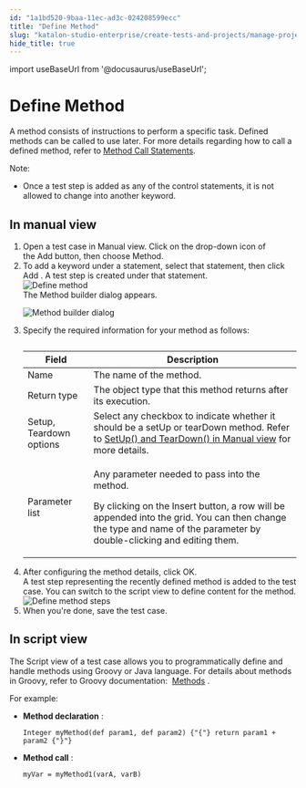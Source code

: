 ```yaml
---
id: "1a1bd520-9baa-11ec-ad3c-024208599ecc"
title: "Define Method"
slug: "katalon-studio-enterprise/create-tests-and-projects/manage-projects/statements/define-method"
hide_title: true
---
```

import useBaseUrl from '@docusaurus/useBaseUrl';


# <a id="concept-6992" class="anchor_top_offset"/><a id="ariaid-title1" class="anchor_top_offset"/>Define Method

<p xmlns="http://www.w3.org/1999/xhtml" className="p">A method consists of&nbsp;instructions to perform a specific task. Defined methods can be called to use later. For more details regarding how to call a defined method, refer to <a className="xref" href="/katalon-studio-enterprise/create-tests-and-projects/manage-projects/statements/method-call-statements">Method Call Statements</a>.</p> 
<div xmlns="http://www.w3.org/1999/xhtml" className="p"><div className="note note note_note"><span className="note__title">Note:</span> <ul className="ul"><li className="li"><p className="p">Once a test step is added as any of the control statements, it is not allowed to change into another keyword.</p></li></ul></div></div>

## <a id="task-5660" class="anchor_top_offset"/>In manual view

<ol xmlns="http://www.w3.org/1999/xhtml" className="ol steps"><li className="li step stepexpand"><span className="ph cmd">Open a test case in&nbsp;<span className="ph uicontrol">Manual</span>&nbsp;view. Click on the drop-down icon of the&nbsp;Add&nbsp;button, then choose <span className="ph uicontrol">Method</span>.</span></li><li className="li step stepexpand"><span className="ph cmd">To add a keyword under a statement, select that statement, then click <span className="ph uicontrol">Add</span> . A test step is created under that statement.</span><div className="itemgroup info"><img className="image" width={300} src={useBaseUrl("/2e714270-9dc7-11ec-ad3c-024208599ecc.png")} alt="Define method" /></div><div className="itemgroup stepresult">The Method builder dialog appears.<p className="p"><img className="image" width={500} src={useBaseUrl("/50eb8ab0-9de8-11ec-ad3c-024208599ecc.png")} alt="Method builder dialog" /></p></div></li><li className="li step stepexpand"><span className="ph cmd">Specify the required information for your method as follows:</span><div className="itemgroup info"><table className="table"><caption /><colgroup><col /><col /></colgroup><thead className="thead"><tr className><th className="entry anchor_top_offset" id="task-5660__entry__1">Field</th><th className="entry anchor_top_offset" id="task-5660__entry__2">Description</th></tr></thead><tbody className="tbody"><tr className><td className="entry" headers="task-5660__entry__1 task-5660__entry__2 ">Name</td><td className="entry" headers="task-5660__entry__1 task-5660__entry__2 ">The name of the method.</td></tr><tr className><td className="entry" headers="task-5660__entry__1 task-5660__entry__2 ">Return type</td><td className="entry" headers="task-5660__entry__1 task-5660__entry__2 ">The object type that this method returns after its execution.</td></tr><tr className><td className="entry" headers="task-5660__entry__1 task-5660__entry__2 ">Setup, Teardown options</td><td className="entry" headers="task-5660__entry__1 task-5660__entry__2 ">Select any checkbox to indicate whether it should be a setUp or tearDown method. Refer to&nbsp;<a className="xref j-external-link" href="https://docs.katalon.com/katalon-studio/docs/statements.html#DefineMethod-SetUp()andTearDown()inManualview" target="_blank">SetUp() and TearDown() in Manual view</a>&nbsp;for more details.</td></tr><tr className><td className="entry" headers="task-5660__entry__1 task-5660__entry__2 ">Parameter list</td><td className="entry" headers="task-5660__entry__1 task-5660__entry__2 "><p className="p">Any parameter needed to pass into the method.</p>               <p className="p">By clicking on the&nbsp;<span className="ph uicontrol">Insert</span>&nbsp;button, a row will be appended into the grid. You can then change the type and name of the parameter by double-clicking and editing them.</p></td></tr></tbody></table></div></li><li className="li step stepexpand"><span className="ph cmd">After configuring the method details, click <span className="ph uicontrol">OK</span>.     </span><div className="itemgroup info">A test step representing the recently defined method is added to the test case. You can switch to the script view to define content for the method.</div><div className="itemgroup info"><img className="image" src={useBaseUrl("/bd989630-9de8-11ec-ad3c-024208599ecc.png")} alt="Define method steps" /></div></li><li className="li step stepexpand"><span className="ph cmd">When you're done, save the test case.</span></li></ol> 

## <a id="concept-1145" class="anchor_top_offset"/>In script view

                        
<p xmlns="http://www.w3.org/1999/xhtml" className="p"> The <span className="ph uicontrol">Script</span> view of a test case allows you to programmatically define and handle methods using Groovy or Java language. For details about methods in Groovy, refer to Groovy documentation:&nbsp; <a className="xref j-external-link" href="http://groovy-lang.org/structure.html#_methods" target="_blank">Methods</a> . </p> 
            
<p xmlns="http://www.w3.org/1999/xhtml" className="p">For example:</p> 
            
<ul xmlns="http://www.w3.org/1999/xhtml" className="ul"><li className="li">     <p className="p"><strong className="ph b">Method declaration</strong> : </p>     <pre className="pre codeblock"><code>Integer myMethod(def param1, def param2) {"{"} return param1 + param2 {"}"}</code></pre>   </li><li className="li">     <p className="p"><strong className="ph b">Method call</strong> : </p>     <pre className="pre codeblock"><code>myVar = myMethod1(varA, varB)</code></pre>   </li></ul> 
        
